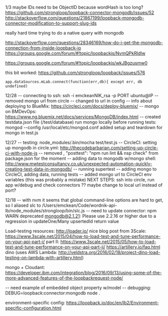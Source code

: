 1/3
maybe IDs need to be ObjectID because wordHash is too long? 
https://github.com/strongloop/loopback-connector-mongodb/issues/52
http://stackoverflow.com/questions/21867199/loopback-mongodb-connector-modification-to-support-slug-ids

really hard time trying to do a native query with mongodb

http://stackoverflow.com/questions/28346169/how-do-i-get-the-mongodb-connection-from-inside-loopback-io
https://groups.google.com/forum/#!topic/loopbackjs/NvmQPkRldIw

https://groups.google.com/forum/#!topic/loopbackjs/wkJBgzusmw0

this bit worked: https://github.com/strongloop/loopback/issues/576

`app.dataSources.mLab.connect(function(err,db){ except err, db undefined)`

12/28
-- connecting to ssh: ssh -i emckeanNIK_rsa -p PORT ubuntu@IP
-- removed mongo url from circle
-- changed to url in config
-- info about deploying to BlueMix: https://circleci.com/docs/deploy-bluemix/
-- mongo on BMDevOps: https://www.ng.bluemix.net/docs/services/MongoDB/index.html
-- created testdata.json file (/test/database)
run mongo locally before running tests: mongod --config /usr/local/etc/mongod.conf
added setup and teardown for mongo in test.js

12/27
-- testing: node_modules/.bin/mocha test/test.js
-- CircleCI: setting up mongodb in circle.yml: http://thecodebarbarian.com/setting-up-circle-ci-with-node-js
-- removed ,
    "posttest": "npm run lint && nsp check" from package.json for the moment
-- adding data to mongodb w/mongo shell: http://www.mwtestconsultancy.co.uk/unexpected-automation-quickly-creating-test-data-in-mongodb/
-- running supertest
-- adding mongo to CircleCI, adding data, running tests
-- added mongo url to CircleCI env variables (this was probably a mistake)
NEXT STEPS: ssh into circle, run app w/debug and check connectors
?? maybe change to local url instead of port? 


12/18
-- with nvm it seems that global command-line options are hard to get, so I aliased slc to /Users/emckean/Code/wordnik-api-lb/node_modules/strongloop/bin/slc.js
-- need to update connector: npm WARN deprecated mongodb@2.1.21: Please use 2.2.16 or higher due to a regression in updateOne/Many upsertedId return value




Load-testing resources:
http://loader.io/
nice blog post from 3Scale: https://www.3scale.net/2015/04/how-to-load-test-and-tune-performance-on-your-api-part-i/
part II: https://www.3scale.net/2015/05/how-to-load-test-and-tune-performance-on-your-api-part-ii/
https://artillery.io/faq.html
dino (uses AWS Lambda: http://veldstra.org/2016/02/18/project-dino-load-testing-on-lambda-with-artillery.html)

mongo + Cloudant: https://developer.ibm.com/integration/blog/2016/09/13/using-some-of-the-more-advanced-features-of-the-loopbackrequest-node/

-- need example of embedded object property w/model
-- debugging: DEBUG=loopback:connector:mongodb node .

environment-specific config: 
https://loopback.io/doc/en/lb2/Environment-specific-configuration.html